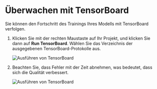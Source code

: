---
---
# <a name="monitor-with-tensorboard"></a>Überwachen mit TensorBoard

Sie können den Fortschritt des Trainings Ihres Modells mit TensorBoard verfolgen. 

1. Klicken Sie mit der rechten Maustaste auf Ihr Projekt, und klicken Sie dann auf **Run TensorBoard**. Wählen Sie das Verzeichnis der ausgegebenen TensorBoard-Protokolle aus.

    ![Ausführen von TensorBoard](media\monitor-tensorboard\run-tensorboard.png)

1. Beachten Sie, dass Fehler mit der Zeit abnehmen, was bedeutet, dass sich die Qualität verbessert.

    ![Ausführen von TensorBoard](media\monitor-tensorboard\tensorboard.png)